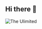 ## Hi there 👋

<img src="https://github.com/LinCisWin/LinCisWin/blob/main/gif.gif" alt="The Ulimited">
